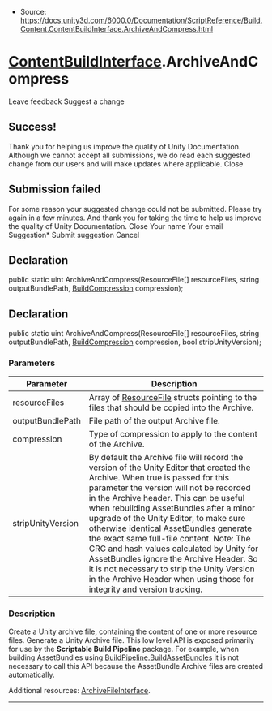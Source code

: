 * Source: https://docs.unity3d.com/6000.0/Documentation/ScriptReference/Build.Content.ContentBuildInterface.ArchiveAndCompress.html

#  [ContentBuildInterface](https://docs.unity3d.com/6000.0/Documentation/ScriptReference/Build.Content.ContentBuildInterface.html).ArchiveAndCompress
Leave feedback
Suggest a change
## Success!
Thank you for helping us improve the quality of Unity Documentation. Although we cannot accept all submissions, we do read each suggested change from our users and will make updates where applicable.
Close
## Submission failed
For some reason your suggested change could not be submitted. Please <a>try again</a> in a few minutes. And thank you for taking the time to help us improve the quality of Unity Documentation.
Close
Your name Your email Suggestion* Submit suggestion
Cancel
## Declaration
public static uint ArchiveAndCompress(ResourceFile[] resourceFiles, string outputBundlePath, [BuildCompression](https://docs.unity3d.com/6000.0/Documentation/ScriptReference/BuildCompression.html) compression); 
## Declaration
public static uint ArchiveAndCompress(ResourceFile[] resourceFiles, string outputBundlePath, [BuildCompression](https://docs.unity3d.com/6000.0/Documentation/ScriptReference/BuildCompression.html) compression, bool stripUnityVersion); 
### Parameters
Parameter | Description  
---|---  
resourceFiles |  Array of [ResourceFile](https://docs.unity3d.com/6000.0/Documentation/ScriptReference/Build.Content.ResourceFile.html) structs pointing to the files that should be copied into the Archive.   
outputBundlePath |  File path of the output Archive file.   
compression |  Type of compression to apply to the content of the Archive.   
stripUnityVersion |  By default the Archive file will record the version of the Unity Editor that created the Archive. When true is passed for this parameter the version will not be recorded in the Archive header. This can be useful when rebuilding AssetBundles after a minor upgrade of the Unity Editor, to make sure otherwise identical AssetBundles generate the exact same full-file content. Note: The CRC and hash values calculated by Unity for AssetBundles ignore the Archive Header. So it is not necessary to strip the Unity Version in the Archive Header when using those for integrity and version tracking.   
### Description
Create a Unity archive file, containing the content of one or more resource files.
Generate a Unity Archive file. This low level API is exposed primarily for use by the **Scriptable Build Pipeline** package. For example, when building AssetBundles using [BuildPipeline.BuildAssetBundles](https://docs.unity3d.com/6000.0/Documentation/ScriptReference/BuildPipeline.BuildAssetBundles.html) it is not necessary to call this API because the AssetBundle Archive files are created automatically.  
  
Additional resources: [ArchiveFileInterface](https://docs.unity3d.com/6000.0/Documentation/ScriptReference/Unity.IO.Archive.ArchiveFileInterface.html). 
* * *
